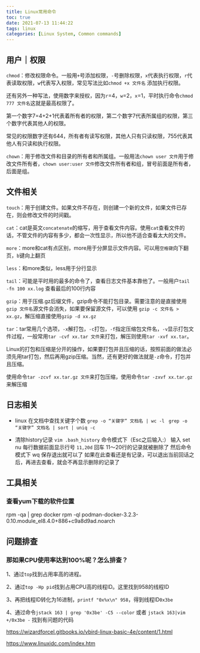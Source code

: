 ```yaml
---
title: Linux常用命令
toc: true
date: 2021-07-13 11:44:22
tags: linux
categories: [Linux System, Common commands]
---
```


## 用户｜权限

`chmod`：修改权限命令。一般用`+`号添加权限，`-`号删除权限，`x`代表执行权限，`r`代表读取权限，`w`代表写入权限，常见写法比如`chmod +x 文件名` 添加执行权限。

还有另外一种写法，使用数字来授权，因为`r`=4，`w`=2，`x`=1，平时执行命令`chmod 777 文件名`这就是最高权限了。

第一个数字7=4+2+1代表着所有者的权限，第二个数字7代表所属组的权限，第三个数字代表其他人的权限。

常见的权限数字还有644，所有者有读写权限，其他人只有只读权限，755代表其他人有只读和执行权限。

`chown`：用于修改文件和目录的所有者和所属组。一般用法`chown user 文件`用于修改文件所有者，`chown user:user 文件`修改文件所有者和组，冒号前面是所有者，后面是组。




## 文件相关

`touch`：用于创建文件。如果文件不存在，则创建一个新的文件，如果文件已存在，则会修改文件的时间戳。

`cat`：cat是英文`concatenate`的缩写，用于查看文件内容。使用`cat`查看文件的话，不管文件的内容有多少，都会一次性显示，所以他不适合查看太大的文件。

`more`：more和cat有点区别，more用于分屏显示文件内容。可以用`空格键`向下翻页，`b`键向上翻页

`less`：和more类似，less用于分行显示

`tail`：可能是平时用的最多的命令了，查看日志文件基本靠他了。一般用户`tail -fn 100 xx.log` 查看最后的100行内容

`gzip`：用于压缩.gz后缀文件，gzip命令不能打包目录。需要注意的是直接使用`gzip 文件名`源文件会消失，如果要保留源文件，可以使用 `gzip -c 文件名 > xx.gz`，解压缩直接使用`gzip -d xx.gz`

`tar`：tar常用几个选项，`-x`解打包，`-c`打包，`-f`指定压缩包文件名，`-v`显示打包文件过程，一般常用`tar -cvf xx.tar 文件`来打包，解压则使用`tar -xvf xx.tar`。

Linux的打包和压缩是分开的操作，如果要打包并且压缩的话，按照前面的做法必须先用tar打包，然后再用gzip压缩。当然，还有更好的做法就是`-z`命令，打包并且压缩。

使用命令`tar -zcvf xx.tar.gz 文件`来打包压缩，使用命令`tar -zxvf xx.tar.gz`来解压缩

## 日志相关
- linux 在文档中查找关键字个数
  `grep -o “关键字” 文档名 | wc -l `
  `grep -o “关键字” 文档名 | sort | uniq -c`

- 清除history记录
  `vim .bash_history`
  命令模式下（Esc之后输入:） 输入 set nu 每行数据前面显示行号
  `11,20d` 回车 11～20行的记录就被删除了
  然后命令模式下 wq 保存退出就可以了
  如果在此查看还是有记录，可以退出当前回话之后，再进去查看，就会不再显示删除的记录了



## 工具相关


### 查看yum下载的软件位置
rpm -qa | grep docker
rpm -ql podman-docker-3.2.3-0.10.module_el8.4.0+886+c9a8d9ad.noarch







## 问题排查

### 那如果CPU使用率达到100%呢？怎么排查？

1、通过`top`找到占用率高的进程。

2、通过`top -Hp pid`找到占用CPU高的线程ID。这里找到958的线程ID

3、再把线程ID转化为16进制，`printf "0x%x\n" 958`，得到线程ID`0x3be`

4、通过命令`jstack 163 | grep '0x3be' -C5 --color` 或者 `jstack 163|vim +/0x3be -` 找到有问题的代码













https://wizardforcel.gitbooks.io/vbird-linux-basic-4e/content/1.html

https://www.linuxidc.com/index.htm
